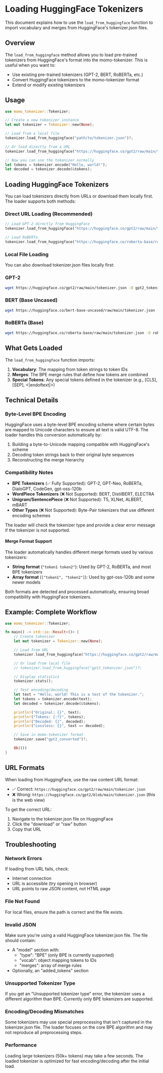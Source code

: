 # Loading HuggingFace Tokenizers

This document explains how to use the `load_from_huggingface` function to import vocabulary and merges from HuggingFace's tokenizer.json files.

## Overview

The `load_from_huggingface` method allows you to load pre-trained tokenizers from HuggingFace's format into the momo-tokenizer. This is useful when you want to:

- Use existing pre-trained tokenizers (GPT-2, BERT, RoBERTa, etc.)
- Convert HuggingFace tokenizers to the momo-tokenizer format
- Extend or modify existing tokenizers

## Usage

```rust
use momo_tokenizer::Tokenizer;

// Create a new tokenizer instance
let mut tokenizer = Tokenizer::new(None);

// Load from a local file
tokenizer.load_from_huggingface("path/to/tokenizer.json")?;

// Or load directly from a URL
tokenizer.load_from_huggingface("https://huggingface.co/gpt2/raw/main/tokenizer.json")?;

// Now you can use the tokenizer normally
let tokens = tokenizer.encode("Hello, world!");
let decoded = tokenizer.decode(&tokens);
```

## Loading HuggingFace Tokenizers

You can load tokenizers directly from URLs or download them locally first. The loader supports both methods:

### Direct URL Loading (Recommended)

```rust
// Load GPT-2 directly from HuggingFace
tokenizer.load_from_huggingface("https://huggingface.co/gpt2/raw/main/tokenizer.json")?;

// Load RoBERTa
tokenizer.load_from_huggingface("https://huggingface.co/roberta-base/raw/main/tokenizer.json")?;
```

### Local File Loading

You can also download tokenizer.json files locally first:

### GPT-2

```bash
wget https://huggingface.co/gpt2/raw/main/tokenizer.json -O gpt2_tokenizer.json
```

### BERT (Base Uncased)

```bash
wget https://huggingface.co/bert-base-uncased/raw/main/tokenizer.json -O bert_tokenizer.json
```

### RoBERTa (Base)

```bash
wget https://huggingface.co/roberta-base/raw/main/tokenizer.json -O roberta_tokenizer.json
```

## What Gets Loaded

The `load_from_huggingface` function imports:

1. **Vocabulary**: The mapping from token strings to token IDs
2. **Merges**: The BPE merge rules that define how tokens are combined
3. **Special Tokens**: Any special tokens defined in the tokenizer (e.g., [CLS], [SEP], <|endoftext|>)

## Technical Details

### Byte-Level BPE Encoding

HuggingFace uses a byte-level BPE encoding scheme where certain bytes are mapped to Unicode characters to ensure all text is valid UTF-8. The loader handles this conversion automatically by:

1. Building a byte-to-Unicode mapping compatible with HuggingFace's scheme
2. Decoding token strings back to their original byte sequences
3. Reconstructing the merge hierarchy

### Compatibility Notes

- **BPE Tokenizers** (✅ Fully Supported): GPT-2, GPT-Neo, RoBERTa, DialoGPT, CodeGen, gpt-oss-120b
- **WordPiece Tokenizers** (❌ Not Supported): BERT, DistilBERT, ELECTRA
- **Unigram/SentencePiece** (❌ Not Supported): T5, XLNet, ALBERT, mBART
- **Other Types** (❌ Not Supported): Byte-Pair tokenizers that use different encoding schemes

The loader will check the tokenizer type and provide a clear error message if the tokenizer is not supported.

#### Merge Format Support

The loader automatically handles different merge formats used by various tokenizers:

- **String format** (`"token1 token2"`): Used by GPT-2, RoBERTa, and most BPE tokenizers
- **Array format** (`["token1", "token2"]`): Used by gpt-oss-120b and some newer models

Both formats are detected and processed automatically, ensuring broad compatibility with HuggingFace tokenizers.

## Example: Complete Workflow

```rust
use momo_tokenizer::Tokenizer;

fn main() -> std::io::Result<()> {
    // Create tokenizer
    let mut tokenizer = Tokenizer::new(None);

    // Load from URL
    tokenizer.load_from_huggingface("https://huggingface.co/gpt2/raw/main/tokenizer.json")?;

    // Or load from local file
    // tokenizer.load_from_huggingface("gpt2_tokenizer.json")?;

    // Display statistics
    tokenizer.stats();

    // Test encoding/decoding
    let text = "Hello, world! This is a test of the tokenizer.";
    let tokens = tokenizer.encode(text);
    let decoded = tokenizer.decode(&tokens);

    println!("Original: {}", text);
    println!("Tokens: {:?}", tokens);
    println!("Decoded: {}", decoded);
    println!("Lossless: {}", text == decoded);

    // Save in momo-tokenizer format
    tokenizer.save("gpt2_converted")?;

    Ok(())
}
```

## URL Formats

When loading from HuggingFace, use the raw content URL format:

- ✅ Correct: `https://huggingface.co/gpt2/raw/main/tokenizer.json`
- ❌ Wrong: `https://huggingface.co/gpt2/blob/main/tokenizer.json` (this is the web view)

To get the correct URL:

1. Navigate to the tokenizer.json file on HuggingFace
2. Click the "download" or "raw" button
3. Copy that URL

## Troubleshooting

### Network Errors

If loading from URL fails, check:

- Internet connection
- URL is accessible (try opening in browser)
- URL points to raw JSON content, not HTML page

### File Not Found

For local files, ensure the path is correct and the file exists.

### Invalid JSON

Make sure you're using a valid HuggingFace tokenizer.json file. The file should contain:

- A "model" section with:
    - "type": "BPE" (only BPE is currently supported)
    - "vocab": object mapping tokens to IDs
    - "merges": array of merge rules
- Optionally, an "added_tokens" section

### Unsupported Tokenizer Type

If you get an "Unsupported tokenizer type" error, the tokenizer uses a different algorithm than BPE. Currently only BPE tokenizers are supported.

### Encoding/Decoding Mismatches

Some tokenizers may use special preprocessing that isn't captured in the tokenizer.json file. The loader focuses on the core BPE algorithm and may not reproduce all preprocessing steps.

### Performance

Loading large tokenizers (50k+ tokens) may take a few seconds. The loaded tokenizer is optimized for fast encoding/decoding after the initial load.
